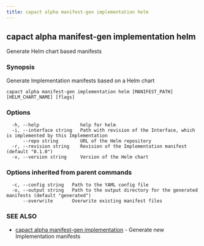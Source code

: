 ```yaml
---
title: capact alpha manifest-gen implementation helm
---
```


## capact alpha manifest-gen implementation helm

Generate Helm chart based manifests

### Synopsis

Generate Implementation manifests based on a Helm chart

```
capact alpha manifest-gen implementation helm [MANIFEST_PATH] [HELM_CHART_NAME] [flags]
```

### Options

```
  -h, --help               help for helm
  -i, --interface string   Path with revision of the Interface, which is implemented by this Implementation
      --repo string        URL of the Helm repository
  -r, --revision string    Revision of the Implementation manifest (default "0.1.0")
  -v, --version string     Version of the Helm chart
```

### Options inherited from parent commands

```
  -c, --config string   Path to the YAML config file
  -o, --output string   Path to the output directory for the generated manifests (default "generated")
      --overwrite       Overwrite existing manifest files
```

### SEE ALSO

* [capact alpha manifest-gen implementation](capact_alpha_manifest-gen_implementation.md)	 - Generate new Implementation manifests


